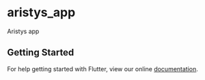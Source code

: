 # aristys_app

Aristys app

## Getting Started

For help getting started with Flutter, view our online
[documentation](https://flutter.io/).
